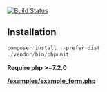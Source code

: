 [![Build Status](https://travis-ci.org/phpshko/example-forms.svg?branch=master)](https://travis-ci.org/phpshko/example-forms)

Installation
------------

```php
composer install --prefer-dist
./vendor/bin/phpunit
```

**Require php >=7.2.0**

[**/examples/example_form.php**](https://github.com/phpshko/example-forms/blob/master/examples/example_form.php)
